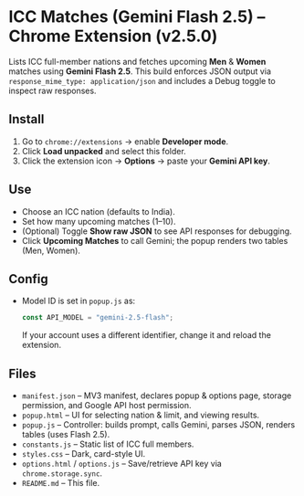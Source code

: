 
# ICC Matches (Gemini Flash 2.5) – Chrome Extension (v2.5.0)

Lists ICC full-member nations and fetches upcoming **Men** & **Women** matches using **Gemini Flash 2.5**.
This build enforces JSON output via `response_mime_type: application/json` and includes a Debug toggle to inspect raw responses.

## Install
1. Go to `chrome://extensions` → enable **Developer mode**.
2. Click **Load unpacked** and select this folder.
3. Click the extension icon → **Options** → paste your **Gemini API key**.

## Use
- Choose an ICC nation (defaults to India).
- Set how many upcoming matches (1–10).
- (Optional) Toggle **Show raw JSON** to see API responses for debugging.
- Click **Upcoming Matches** to call Gemini; the popup renders two tables (Men, Women).

## Config
- Model ID is set in `popup.js` as:
  ```js
  const API_MODEL = "gemini-2.5-flash";
  ```
  If your account uses a different identifier, change it and reload the extension.

## Files
- `manifest.json` – MV3 manifest, declares popup & options page, storage permission, and Google API host permission.
- `popup.html` – UI for selecting nation & limit, and viewing results.
- `popup.js` – Controller: builds prompt, calls Gemini, parses JSON, renders tables (uses Flash 2.5).
- `constants.js` – Static list of ICC full members.
- `styles.css` – Dark, card-style UI.
- `options.html` / `options.js` – Save/retrieve API key via `chrome.storage.sync`.
- `README.md` – This file.

